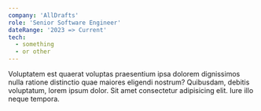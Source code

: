 ```yaml
---
company: 'AllDrafts'
role: 'Senior Software Engineer'
dateRange: '2023 => Current'
tech:
  - something
  - or other
---
```


Voluptatem est quaerat voluptas praesentium ipsa dolorem dignissimos nulla ratione distinctio quae maiores eligendi nostrum? Quibusdam, debitis voluptatum, lorem ipsum dolor. Sit amet consectetur adipisicing elit. Iure illo neque tempora.
